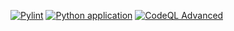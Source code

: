 [![Pylint](https://github.com/vorsichtdiekurve/py-calc/actions/workflows/pylint.yml/badge.svg?branch=master)](https://github.com/vorsichtdiekurve/py-calc/actions/workflows/pylint.yml)
[![Python application](https://github.com/vorsichtdiekurve/py-calc/actions/workflows/python-app.yml/badge.svg)](https://github.com/vorsichtdiekurve/py-calc/actions/workflows/python-app.yml)
[![CodeQL Advanced](https://github.com/vorsichtdiekurve/py-calc/actions/workflows/codeql.yml/badge.svg)](https://github.com/vorsichtdiekurve/py-calc/actions/workflows/codeql.yml)

